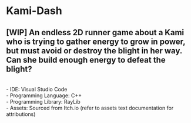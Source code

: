 # Kami-Dash #
 ## **[WIP]** An endless 2D runner game about a Kami who is trying to gather energy to grow in power, but must avoid or destroy the blight in her way. Can she build enough energy to defeat the blight? <br/>
 <br/>
 - IDE: Visual Studio Code <br/>
 - Programming Language: C++ <br/>
 - Programming Library: RayLib <br/>
 - Assets: Sourced from Itch.io (refer to assets text documentation for attributions)
 
